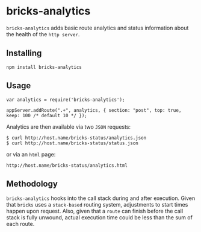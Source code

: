 # bricks-analytics #

`bricks-analytics` adds basic route analytics and status information about the health of the `http server`.

## Installing ##

    npm install bricks-analytics

## Usage ##

    var analytics = require('bricks-analytics');
    
    appServer.addRoute(".+", analytics, { section: "post", top: true, keep: 100 /* default 10 */ });

Analytics are then available via two `JSON` requests:

    $ curl http://host.name/bricks-status/analytics.json
    $ curl http://host.name/bricks-status/status.json

or via an `html` page:

    http://host.name/bricks-status/analytics.html

## Methodology

`bricks-analytics` hooks into the call stack during and after execution.  Given that `bricks` uses a `stack-based` routing system, adjustments to start times happen upon request.  Also, given that a `route` can finish before the call stack is fully unwound, actual execution time could be less than the sum of each route.